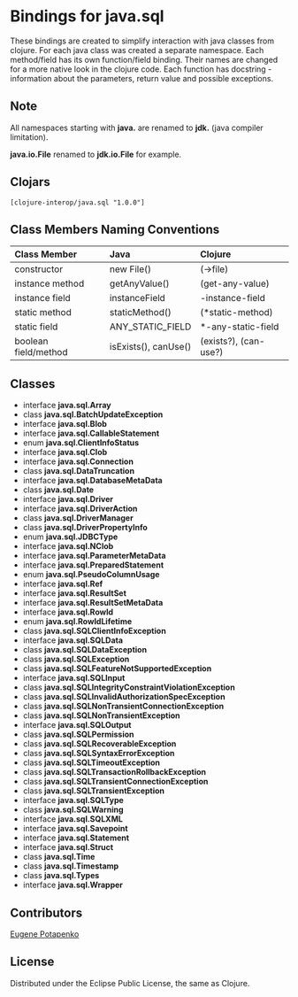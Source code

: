 # Bindings for java.sql

These bindings are created to simplify interaction with java classes from clojure.
For each java class was created a separate namespace.
Each method/field has its own function/field binding.
Their names are changed for a more native look in the clojure code. Each function has docstring - information about the parameters, return value and possible exceptions.

## Note

All namespaces starting with **java.** are renamed to **jdk.** (java compiler limitation). 

**java.io.File** renamed to **jdk.io.File** for example. 




## Clojars

```
[clojure-interop/java.sql "1.0.0"]
```

## Class Members Naming Conventions

| Class Member | Java | Clojure |
|:--|:--|:--|
| constructor | new File() | (->file) |
| instance method | getAnyValue() | (get-any-value) |
| instance field | instanceField | -instance-field |
| static method | staticMethod() | (*static-method) |
| static field | ANY_STATIC_FIELD | *-any-static-field |
| boolean field/method | isExists(), canUse() | (exists?), (can-use?) |

## Classes

- interface **java.sql.Array**
- class **java.sql.BatchUpdateException**
- interface **java.sql.Blob**
- interface **java.sql.CallableStatement**
- enum **java.sql.ClientInfoStatus**
- interface **java.sql.Clob**
- interface **java.sql.Connection**
- class **java.sql.DataTruncation**
- interface **java.sql.DatabaseMetaData**
- class **java.sql.Date**
- interface **java.sql.Driver**
- interface **java.sql.DriverAction**
- class **java.sql.DriverManager**
- class **java.sql.DriverPropertyInfo**
- enum **java.sql.JDBCType**
- interface **java.sql.NClob**
- interface **java.sql.ParameterMetaData**
- interface **java.sql.PreparedStatement**
- enum **java.sql.PseudoColumnUsage**
- interface **java.sql.Ref**
- interface **java.sql.ResultSet**
- interface **java.sql.ResultSetMetaData**
- interface **java.sql.RowId**
- enum **java.sql.RowIdLifetime**
- class **java.sql.SQLClientInfoException**
- interface **java.sql.SQLData**
- class **java.sql.SQLDataException**
- class **java.sql.SQLException**
- class **java.sql.SQLFeatureNotSupportedException**
- interface **java.sql.SQLInput**
- class **java.sql.SQLIntegrityConstraintViolationException**
- class **java.sql.SQLInvalidAuthorizationSpecException**
- class **java.sql.SQLNonTransientConnectionException**
- class **java.sql.SQLNonTransientException**
- interface **java.sql.SQLOutput**
- class **java.sql.SQLPermission**
- class **java.sql.SQLRecoverableException**
- class **java.sql.SQLSyntaxErrorException**
- class **java.sql.SQLTimeoutException**
- class **java.sql.SQLTransactionRollbackException**
- class **java.sql.SQLTransientConnectionException**
- class **java.sql.SQLTransientException**
- interface **java.sql.SQLType**
- class **java.sql.SQLWarning**
- interface **java.sql.SQLXML**
- interface **java.sql.Savepoint**
- interface **java.sql.Statement**
- interface **java.sql.Struct**
- class **java.sql.Time**
- class **java.sql.Timestamp**
- class **java.sql.Types**
- interface **java.sql.Wrapper**

## Contributors

[Eugene Potapenko](https://github.com/potapenko/)

## License

Distributed under the Eclipse Public License, the same as Clojure.

